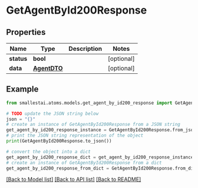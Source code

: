 # GetAgentById200Response


## Properties

Name | Type | Description | Notes
------------ | ------------- | ------------- | -------------
**status** | **bool** |  | [optional] 
**data** | [**AgentDTO**](AgentDTO.md) |  | [optional] 

## Example

```python
from smallestai.atoms.models.get_agent_by_id200_response import GetAgentById200Response

# TODO update the JSON string below
json = "{}"
# create an instance of GetAgentById200Response from a JSON string
get_agent_by_id200_response_instance = GetAgentById200Response.from_json(json)
# print the JSON string representation of the object
print(GetAgentById200Response.to_json())

# convert the object into a dict
get_agent_by_id200_response_dict = get_agent_by_id200_response_instance.to_dict()
# create an instance of GetAgentById200Response from a dict
get_agent_by_id200_response_from_dict = GetAgentById200Response.from_dict(get_agent_by_id200_response_dict)
```
[[Back to Model list]](../README.md#documentation-for-models) [[Back to API list]](../README.md#documentation-for-api-endpoints) [[Back to README]](../README.md)


